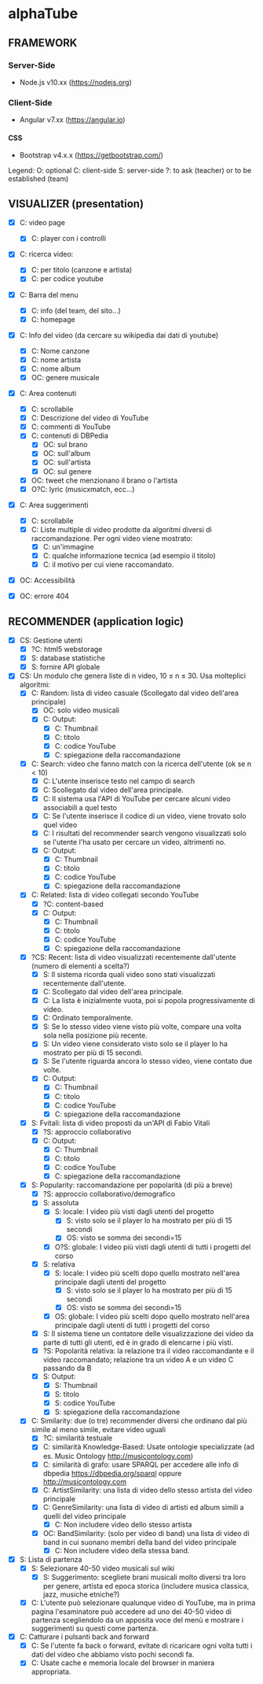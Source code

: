 # alphaTube
   
## FRAMEWORK

### Server-Side
- Node.js v10.xx (https://nodejs.org)

### Client-Side
- Angular v7.xx (https://angular.io)

#### CSS
- Bootstrap v4.x.x (https://getbootstrap.com/)

Legend:
O:  optional
C:  client-side
S:  server-side
?:  to ask (teacher) or to be established (team)

## VISUALIZER (presentation)

- [x] C:    video page
    - [x] C:    player con i controlli
- [x] C:    ricerca video:
    - [x] C:    per titolo (canzone e artista)
    - [x] C:    per codice youtube
- [x] C:    Barra del menu
    - [x] C:    info (del team, del sito...)
    - [x] C:    homepage
- [x] C:    Info del video (da cercare su wikipedia dai dati di youtube)
    - [x] C:    Nome canzone
    - [x] C:    nome artista
    - [x] C:    nome album
    - [x] OC:   genere musicale
- [x] C:    Area contenuti
    - [x] C:    scrollabile
    - [x] C:    Descrizione del video di YouTube
    - [x] C:    commenti di YouTube
    - [x] C:    contenuti di DBPedia
        - [x] OC:   sul brano
        - [x] OC:   sull'album
        - [x] OC:   sull'artista
        - [x] OC:   sul genere
    - [x] OC:   tweet che menzionano il brano o l'artista
    - [x] O?C:  lyric (musicxmatch, ecc...)
- [x] C:    Area suggerimenti
    - [x] C:    scrollabile
    - [x] C:    Liste multiple di video prodotte da algoritmi diversi di raccomandazione. Per ogni video viene mostrato:
        - [x] C:    un'immagine
        - [x] C:    qualche informazione tecnica (ad esempio il titolo)
        - [x] C:    il motivo per cui viene raccomandato.
- [x] OC:    Accessibilità
- [x] OC:   errore 404


## RECOMMENDER (application logic)

- [x] CS:   Gestione utenti
    - [x] ?C:   html5 webstorage
    - [x] S:    database statistiche
    - [x] S:    fornire API globale
- [x] CS:   Un modulo che genera liste di n video, 10 ≤ n ≤ 30. Usa molteplici algoritmi:
    - [x] C:    Random: lista di video casuale (Scollegato dal video dell'area principale)
        - [x] OC:   solo video musicali
        - [x] C:    Output:
            - [x] C:    Thumbnail
            - [x] C:    titolo
            - [x] C:    codice YouTube
            - [x] C:    spiegazione della raccomandazione
    - [x] C:    Search: video che fanno match con la ricerca dell'utente (ok se n < 10)
        - [x] C:    L'utente inserisce testo nel campo di search
        - [x] C:    Scollegato dal video dell'area principale.
        - [x] C:    Il sistema usa l'API di YouTube per cercare alcuni video associabili a quel testo
        - [x] C:    Se l'utente inserisce il codice di un video, viene trovato solo quel video
        - [x] C:    I risultati del recommender search vengono visualizzati solo se l'utente l'ha usato per cercare un video, altrimenti no.
        - [x] C:    Output:
            - [x] C:    Thumbnail
            - [x] C:    titolo
            - [x] C:    codice YouTube
            - [x] C:    spiegazione della raccomandazione
    - [x] C:    Related: lista di video collegati secondo YouTube
        - [x] ?C:   content-based
        - [x] C:    Output:
            - [x] C:    Thumbnail
            - [x] C:    titolo
            - [x] C:    codice YouTube
            - [x] C:    spiegazione della raccomandazione
    - [x] ?CS:  Recent: lista di video visualizzati recentemente dall'utente (numero di elementi a scelta?)
        - [x] S:    Il sistema ricorda quali video sono stati visualizzati recentemente dall'utente.
        - [x] C:    Scollegato dal video dell'area principale.
        - [x] C:    La lista è inizialmente vuota, poi si popola progressivamente di video.
        - [x] C:    Ordinato temporalmente.
        - [x] S:    Se lo stesso video viene visto più volte, compare una volta sola nella posizione più recente.
        - [x] S:    Un video viene considerato visto solo se il player lo ha mostrato per più di 15 secondi.
        - [x] S:    Se l'utente riguarda ancora lo stesso video, viene contato due volte.
        - [x] C:    Output:
            - [x] C:    Thumbnail
            - [x] C:    titolo
            - [x] C:    codice YouTube
            - [x] C:    spiegazione della raccomandazione
    - [x] S:    Fvitali: lista di video proposti da un'API di Fabio Vitali
        - [x] ?S:   approccio collaborativo
        - [x] C:    Output:
            - [x] C:    Thumbnail
            - [x] C:    titolo
            - [x] C:    codice YouTube
            - [x] C:    spiegazione della raccomandazione
    - [x] S:    Popularity: raccomandazione per popolarità (di più a breve)
        - [x] ?S:   approccio collaborativo/demografico
        - [x] S:    assoluta
            - [x] S:    locale: I video più visti dagli utenti del progetto
                - [x] S:    visto solo se il player lo ha mostrato per più di 15 secondi
                - [x] OS:   visto se somma dei secondi=15
            - [x]  O?S: globale: I video più visti dagli utenti di tutti i progetti del corso
        - [x] S:    relativa
            - [x] S:    locale: I video più scelti dopo quello mostrato nell'area principale dagli utenti del progetto
                - [x] S:    visto solo se il player lo ha mostrato per più di 15 secondi
                - [x] OS:   visto se somma dei secondi=15
            - [x] OS:   globale: I video più scelti dopo quello mostrato nell'area principale dagli utenti di tutti i progetti del corso
        - [x] S:    Il sistema tiene un contatore delle visualizzazione dei video da parte di tutti gli utenti, ed è in grado di elencarne i più visti.
        - [x] ?S:   Popolarità relativa: la relazione tra il video raccomandante e il video raccomandato; relazione tra un video A e un video C passando da B
        - [x] S:    Output:
            - [x] S:    Thumbnail
            - [x] S:    titolo
            - [x] S:    codice YouTube
            - [x] S:    spiegazione della raccomandazione
    - [x] C:    Similarity: due (o tre) recommender diversi che ordinano dal più simile al meno simile, evitare video uguali
        - [x] ?C:   similarità testuale
        - [x] C:    similarità Knowledge-Based: Usate ontologie specializzate (ad es. Music Ontology http://musicontology.com)
        - [x] C:    similarità di grafo: usare SPARQL per accedere alle info di dbpedia https://dbpedia.org/sparql oppure http://musicontology.com
        - [x] C:    ArtistSimilarity: una lista di video dello stesso artista del video principale
        - [x] C:    GenreSimilarity: una lista di video di artisti ed album simili a quelli del video principale
            - [x] C:    Non includere video dello stesso artista
        - [x] OC:   BandSimilarity: (solo per video di band) una lista di video di band in cui suonano membri della band del video principale
            - [x] C:    Non includere video della stessa band.
- [x] S:    Lista di partenza
    - [x] S:    Selezionare 40-50 video musicali sul wiki
        - [x] S:    Suggerimento: scegliete brani musicali molto diversi tra loro per genere, artista ed epoca storica (includere musica classica, jazz, musiche etniche?)
    - [x] C:    L'utente può selezionare qualunque video di YouTube, ma in prima pagina l'esaminatore può accedere ad uno dei 40-50 video di partenza scegliendolo da un apposita voce del menù e mostrare i suggerimenti su questi come partenza.
- [x] C:    Catturare i pulsanti back and forward
    - [x] C:    Se l'utente fa back o forward, evitate di ricaricare ogni volta tutti i dati del video che abbiamo visto pochi secondi fa.
    - [x] C:    Usate cache e memoria locale del browser in maniera appropriata.
